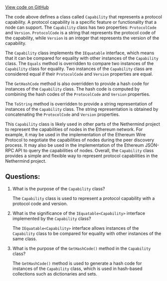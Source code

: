 [View code on GitHub](https://github.com/NethermindEth/nethermind/src/Nethermind/Nethermind.Network.Stats/Model/Capability.cs)

The code above defines a class called `Capability` that represents a protocol capability. A protocol capability is a specific feature or functionality that a node can support. The `Capability` class has two properties: `ProtocolCode` and `Version`. `ProtocolCode` is a string that represents the protocol code of the capability, while `Version` is an integer that represents the version of the capability.

The `Capability` class implements the `IEquatable` interface, which means that it can be compared for equality with other instances of the `Capability` class. The `Equals` method is overridden to compare two instances of the `Capability` class for equality. Two instances of the `Capability` class are considered equal if their `ProtocolCode` and `Version` properties are equal.

The `GetHashCode` method is also overridden to provide a hash code for instances of the `Capability` class. The hash code is computed by combining the hash codes of the `ProtocolCode` and `Version` properties.

The `ToString` method is overridden to provide a string representation of instances of the `Capability` class. The string representation is obtained by concatenating the `ProtocolCode` and `Version` properties.

This `Capability` class is likely used in other parts of the Nethermind project to represent the capabilities of nodes in the Ethereum network. For example, it may be used in the implementation of the Ethereum Wire Protocol to negotiate the capabilities of nodes during the peer discovery process. It may also be used in the implementation of the Ethereum JSON-RPC API to query the capabilities of nodes. Overall, the `Capability` class provides a simple and flexible way to represent protocol capabilities in the Nethermind project.
## Questions: 
 1. What is the purpose of the `Capability` class?
    
    The `Capability` class is used to represent a protocol capability with a protocol code and version.

2. What is the significance of the `IEquatable<Capability>` interface implemented by the `Capability` class?
    
    The `IEquatable<Capability>` interface allows instances of the `Capability` class to be compared for equality with other instances of the same class.

3. What is the purpose of the `GetHashCode()` method in the `Capability` class?
    
    The `GetHashCode()` method is used to generate a hash code for instances of the `Capability` class, which is used in hash-based collections such as dictionaries and sets.